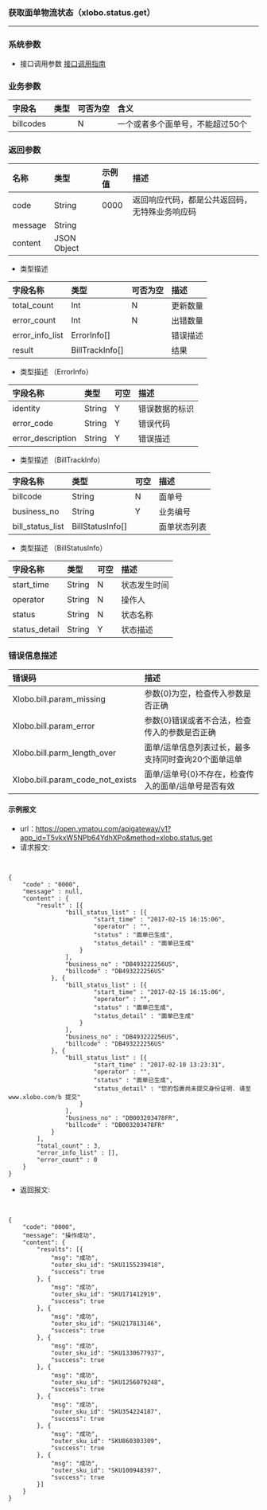 ### 获取面单物流状态（xlobo.status.get）

---


### 系统参数

* 接口调用参数 [接口调用指南](/openapi/how-to-call-api.md)

### 业务参数


| 字段名 | 类型 | 可否为空 | 含义 |
| :--- | :--- | :--- | :--- |
| billcodes |  | N | 一个或者多个面单号，不能超过50个 |

### 返回参数

| 名称 | 类型 | 示例值 | 描述 |
| :--- | :--- | :--- | :--- |
| code | String | 0000 | 返回响应代码，都是公共返回码，无特殊业务响应码 |
| message | String |  |  |
| content | JSON Object |  |  |


*  类型描述

| 字段名称 | 类型 | 可否为空 | 描述 |
| :--- | :--- | :--- | :--- |
| total_count | Int | N | 更新数量 |
| error_count | Int | N | 出错数量 |
| error_info_list | ErrorInfo[] |  |错误描述   |
| result | BillTrackInfo[] |  |结果  |


*  类型描述 （ErrorInfo）

| 字段名称 | 类型 | 可空 | 描述 |
| :--- | :--- | :--- | :--- |
| identity | String | Y | 错误数据的标识 |
| error_code | String | Y | 错误代码 |
| error_description | String | Y | 错误描述 |



*  类型描述 （BillTrackInfo）

| 字段名称 | 类型 | 可空 | 描述 |
| :--- | :--- | :--- | :--- |
| billcode | String | N | 面单号 |
| business_no | String | Y | 业务编号 |
| bill_status_list |BillStatusInfo[]  |  | 面单状态列表 |



*  类型描述 （BillStatusInfo）

| 字段名称 | 类型 | 可空 | 描述 |
| :--- | :--- | :--- | :--- |
| start_time | String | N | 状态发生时间 |
| operator | String | N | 操作人 |
| status | String | N | 状态名称 |
| status_detail | String | Y | 状态描述 |


### 错误信息描述

| 错误码 | 描述 |
| :--- | :--- |
| Xlobo.bill.param\_missing | 参数{0}为空，检查传入参数是否正确 |
| Xlobo.bill.param\_error | 参数{0}错误或者不合法，检查传入的参数是否正确 |
| Xlobo.bill.parm\_length\_over | 面单/运单信息列表过长，最多支持同时查询20个面单运单 |
| Xlobo.bill.param\_code\_not\_exists | 面单/运单号{0}不存在，检查传入的面单/运单号是否有效 |

#### 示例报文

* url：https://open.ymatou.com/apigateway/v1?app_id=T5vkxW5NPb64YdhXPo&method=xlobo.status.get
* 请求报文:    
<br  />


```
{
	"code" : "0000",
	"message" : null,
	"content" : {
		"result" : [{
				"bill_status_list" : [{
						"start_time" : "2017-02-15 16:15:06",
						"operator" : "",
						"status" : "面单已生成",
						"status_detail" : "面单已生成"
					}
				],
				"business_no" : "DB493222256US",
				"billcode" : "DB493222256US"
			}, {
				"bill_status_list" : [{
						"start_time" : "2017-02-15 16:15:06",
						"operator" : "",
						"status" : "面单已生成",
						"status_detail" : "面单已生成"
					}
				],
				"business_no" : "DB493222256US",
				"billcode" : "DB493222256US"
			}, {
				"bill_status_list" : [{
						"start_time" : "2017-02-10 13:23:31",
						"operator" : "",
						"status" : "面单已生成",
						"status_detail" : "您的包裹尚未提交身份证明. 请至 www.xlobo.com/b 提交"
					}
				],
				"business_no" : "DB003203478FR",
				"billcode" : "DB003203478FR"
			}
		],
		"total_count" : 3,
		"error_info_list" : [],
		"error_count" : 0
	}
}
```


* 返回报文:   
<br  />


```
{
	"code": "0000",
	"message": "操作成功",
	"content": {
		"results": [{
			"msg": "成功",
			"outer_sku_id": "SKU1155239418",
			"success": true
		}, {
			"msg": "成功",
			"outer_sku_id": "SKU171412919",
			"success": true
		}, {
			"msg": "成功",
			"outer_sku_id": "SKU217813146",
			"success": true
		}, {
			"msg": "成功",
			"outer_sku_id": "SKU1330677937",
			"success": true
		}, {
			"msg": "成功",
			"outer_sku_id": "SKU1256079248",
			"success": true
		}, {
			"msg": "成功",
			"outer_sku_id": "SKU354224187",
			"success": true
		}, {
			"msg": "成功",
			"outer_sku_id": "SKU860303309",
			"success": true
		}, {
			"msg": "成功",
			"outer_sku_id": "SKU100948397",
			"success": true
		}]
	}
}
```